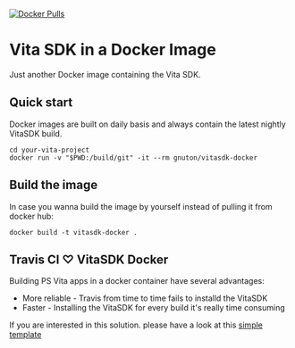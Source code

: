 [![Docker Pulls](https://img.shields.io/docker/pulls/gnuton/vitasdk-docker.svg)](https://hub.docker.com/r/gnuton/vitasdk-docker)

Vita SDK in a Docker Image
==========================
Just another Docker image containing the Vita SDK.

Quick start
---------------
Docker images are built on daily basis and always contain the latest nightly VitaSDK build.

    cd your-vita-project
    docker run -v "$PWD:/build/git" -it --rm gnuton/vitasdk-docker
    
Build the image
---------------
In case you wanna build the image by yourself instead of pulling it from docker hub:

    docker build -t vitasdk-docker .
    
Travis CI ♡ VitaSDK Docker
---------------
Building PS Vita apps in a docker container have several advantages:
 - More reliable - Travis from time to time fails to installd the VitaSDK
 - Faster - Installing the VitaSDK for every build it's really time consuming

If you are interested in this solution. please have a look at this [simple template](https://github.com/gnuton/vitasdk-docker-testapp-trevis)
